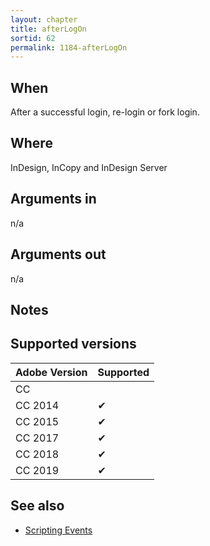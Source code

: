```yaml
---
layout: chapter
title: afterLogOn
sortid: 62
permalink: 1184-afterLogOn
---
```


## When
After a successful login, re-login or fork login.

## Where 
InDesign, InCopy and InDesign Server

## Arguments in 
n/a

## Arguments out 
n/a

## Notes

## Supported versions

| Adobe Version | Supported |
|---------------|-----------|
| CC            |           |
| CC 2014       | ✔         |
| CC 2015       | ✔         |
| CC 2017       | ✔         |
| CC 2018       | ✔         |
| CC 2019       | ✔         |

## See also
* [Scripting Events](../../ScriptingEvents/index.md)